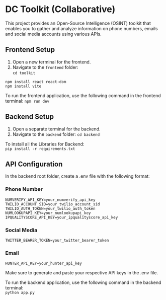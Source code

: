 # DC Toolkit (Collaborative)

This project provides an Open-Source Intelligence (OSINT) toolkit that enables you to gather and analyze information on phone numbers, emails and social media accounts using various APIs.

## Frontend Setup

1. Open a new terminal for the frontend.
2. Navigate to the `frontend` folder:  
   `cd toolkit`    
   
`npm install react react-dom`   
`npm install vite`   

To run the frontend application, use the following command in the frontend terminal:
`npm run dev`    


## Backend Setup
1. Open a separate terminal for the backend.
2. Navigate to the `backend` folder:
`cd backend`   

To install all the Libraries for Backend:    
`pip install -r requirements.txt`


## API Configuration
In the backend root folder, create a .env file with the following format:
### Phone Number    
`NUMVERIFY_API_KEY=your_numverify_api_key`  
`TWILIO_ACCOUNT_SID=your_twilio_account_sid`   
`TWILIO_AUTH_TOKEN=your_twilio_auth_token`   
`NUMLOOKUPAPI_KEY=your_numlookupapi_key`      
`IPQUALITYSCORE_API_KEY=your_ipqualityscore_api_key`     

### Social Media  
`TWITTER_BEARER_TOKEN=your_twitter_bearer_token`   

### Email     
`HUNTER_API_KEY=your_hunter_api_key`    

Make sure to generate and paste your respective API keys in the .env file.   

To run the backend application, use the following command in the backend terminal:   
`python app.py`    




